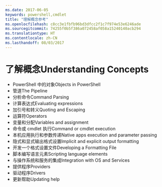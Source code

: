 ```yaml
---
ms.date: 2017-06-05
keywords: powershell,cmdlet
title: "理解概念参考"
ms.openlocfilehash: c8cc3e1fbfb96bd3dfcc2f1c7f974e53e6246ade
ms.sourcegitcommit: 74255f0b5f386a072458af058a15240140acb294
ms.translationtype: HT
ms.contentlocale: zh-CN
ms.lasthandoff: 08/03/2017
---
```

# <a name="understanding-concepts"></a><span data-ttu-id="cfeb7-103">了解概念</span><span class="sxs-lookup"><span data-stu-id="cfeb7-103">Understanding Concepts</span></span>

*  <span data-ttu-id="cfeb7-104">PowerShell 中的对象</span><span class="sxs-lookup"><span data-stu-id="cfeb7-104">Objects in PowerShell</span></span>  
*  <span data-ttu-id="cfeb7-105">管道</span><span class="sxs-lookup"><span data-stu-id="cfeb7-105">The Pipeline</span></span>
*  <span data-ttu-id="cfeb7-106">分析命令</span><span class="sxs-lookup"><span data-stu-id="cfeb7-106">Command Parsing</span></span>
*  <span data-ttu-id="cfeb7-107">计算表达式</span><span class="sxs-lookup"><span data-stu-id="cfeb7-107">Evaluating expressions</span></span>
*  <span data-ttu-id="cfeb7-108">加引号和转义</span><span class="sxs-lookup"><span data-stu-id="cfeb7-108">Quoting and Escaping</span></span>
*  <span data-ttu-id="cfeb7-109">运算符</span><span class="sxs-lookup"><span data-stu-id="cfeb7-109">Operators</span></span>
*  <span data-ttu-id="cfeb7-110">变量和分配</span><span class="sxs-lookup"><span data-stu-id="cfeb7-110">Variables and assignment</span></span>
*  <span data-ttu-id="cfeb7-111">命令或 cmdlet 执行</span><span class="sxs-lookup"><span data-stu-id="cfeb7-111">Command or cmdlet execution</span></span>
*  <span data-ttu-id="cfeb7-112">本机应用执行和参数传递</span><span class="sxs-lookup"><span data-stu-id="cfeb7-112">Native apps execution and parameter passing</span></span>
*  <span data-ttu-id="cfeb7-113">隐式和显式输出格式设置</span><span class="sxs-lookup"><span data-stu-id="cfeb7-113">Implicit and explicit output formatting</span></span>
*  <span data-ttu-id="cfeb7-114">开发一个格式设置文件</span><span class="sxs-lookup"><span data-stu-id="cfeb7-114">Developing a Formatting File</span></span>
*  <span data-ttu-id="cfeb7-115">脚本编写语言元素</span><span class="sxs-lookup"><span data-stu-id="cfeb7-115">Scripting language elements</span></span>
*  <span data-ttu-id="cfeb7-116">与操作系统和服务的集成</span><span class="sxs-lookup"><span data-stu-id="cfeb7-116">Integration with OS and Services</span></span>
*  <span data-ttu-id="cfeb7-117">提供程序</span><span class="sxs-lookup"><span data-stu-id="cfeb7-117">Providers</span></span>
*  <span data-ttu-id="cfeb7-118">驱动程序</span><span class="sxs-lookup"><span data-stu-id="cfeb7-118">Drivers</span></span>
*  <span data-ttu-id="cfeb7-119">更新帮助</span><span class="sxs-lookup"><span data-stu-id="cfeb7-119">Updating help</span></span> 

